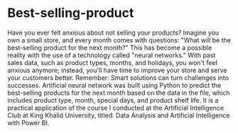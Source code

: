 # Best-selling-product
Have you ever felt anxious about not selling your products? Imagine you own a small store, and every month comes with questions: "What will be the best-selling product for the next month?" This has become a possible reality with the use of a technology called "neural networks." With past sales data, such as product types, months, and holidays, you won't feel anxious anymore; instead, you'll have time to improve your store and serve your customers better.
Remember: Smart solutions can turn challenges into successes.
Artificial neural network was built using Python to predict the best-selling products for the next month based on the data in the file, which includes product type, month, special days, and product shelf life. It is a practical application of the course I conducted at the Artificial Intelligence Club at King Khalid University, titled: Data Analysis and Artificial Intelligence with Power BI.
